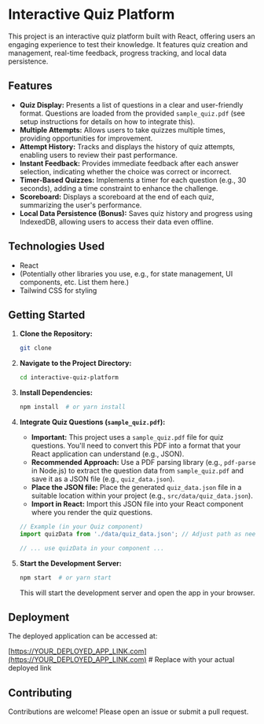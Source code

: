 # Interactive Quiz Platform

This project is an interactive quiz platform built with React, offering users an engaging experience to test their knowledge.  It features quiz creation and management, real-time feedback, progress tracking, and local data persistence.

## Features

*   **Quiz Display:** Presents a list of questions in a clear and user-friendly format.  Questions are loaded from the provided `sample_quiz.pdf` (see setup instructions for details on how to integrate this).
*   **Multiple Attempts:** Allows users to take quizzes multiple times, providing opportunities for improvement.
*   **Attempt History:**  Tracks and displays the history of quiz attempts, enabling users to review their past performance.
*   **Instant Feedback:** Provides immediate feedback after each answer selection, indicating whether the choice was correct or incorrect.
*   **Timer-Based Quizzes:** Implements a timer for each question (e.g., 30 seconds), adding a time constraint to enhance the challenge.
*   **Scoreboard:** Displays a scoreboard at the end of each quiz, summarizing the user's performance.
*   **Local Data Persistence (Bonus):**  Saves quiz history and progress using IndexedDB, allowing users to access their data even offline.

## Technologies Used

*   React
*   (Potentially other libraries you use, e.g., for state management, UI components, etc.  List them here.)
*   Tailwind CSS for styling

## Getting Started

1.  **Clone the Repository:**

    ```bash
    git clone 
    ```

2.  **Navigate to the Project Directory:**

    ```bash
    cd interactive-quiz-platform
    ```

3.  **Install Dependencies:**

    ```bash
    npm install  # or yarn install
    ```

4.  **Integrate Quiz Questions (`sample_quiz.pdf`):**

    *   **Important:** This project uses a `sample_quiz.pdf` file for quiz questions. You'll need to convert this PDF into a format that your React application can understand (e.g., JSON).
    *   **Recommended Approach:** Use a PDF parsing library (e.g., `pdf-parse` in Node.js) to extract the question data from `sample_quiz.pdf` and save it as a JSON file (e.g., `quiz_data.json`).
    *   **Place the JSON file:** Place the generated `quiz_data.json` file in a suitable location within your project (e.g., `src/data/quiz_data.json`).
    *   **Import in React:** Import this JSON file into your React component where you render the quiz questions.

    ```javascript
    // Example (in your Quiz component)
    import quizData from './data/quiz_data.json'; // Adjust path as needed

    // ... use quizData in your component ...
    ```

5.  **Start the Development Server:**

    ```bash
    npm start  # or yarn start
    ```

    This will start the development server and open the app in your browser.

## Deployment

The deployed application can be accessed at:

[https://YOUR_DEPLOYED_APP_LINK.com](https://YOUR_DEPLOYED_APP_LINK.com)  # Replace with your actual deployed link

## Contributing

Contributions are welcome! Please open an issue or submit a pull request.



